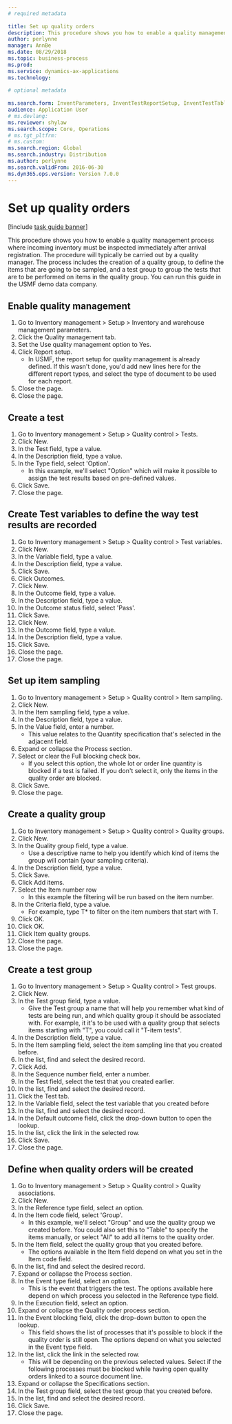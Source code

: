 ```yaml
--- 
# required metadata 
 
title: Set up quality orders
description: This procedure shows you how to enable a quality management process where incoming inventory must be inspected immediately after arrival registration. 
author: perlynne
manager: AnnBe 
ms.date: 08/29/2018
ms.topic: business-process 
ms.prod:  
ms.service: dynamics-ax-applications 
ms.technology:  
 
# optional metadata 
 
ms.search.form: InventParameters, InventTestReportSetup, InventTestTable, DefaultDashboard, InventTestVariable, InventTestVariableOutcome, InventItemSampling, InventTestQualityGroup, InventTestItemQualityGroupAdd, SysQueryForm, InventTestItemQualityGroup, InventTestGroup, InventTestAssociationTable   
audience: Application User 
# ms.devlang:  
ms.reviewer: shylaw
ms.search.scope: Core, Operations 
# ms.tgt_pltfrm:  
# ms.custom:  
ms.search.region: Global
ms.search.industry: Distribution
ms.author: perlynne
ms.search.validFrom: 2016-06-30 
ms.dyn365.ops.version: Version 7.0.0 
---
```

# Set up quality orders

[!include [task guide banner](../../includes/task-guide-banner.md)]

This procedure shows you how to enable a quality management process where incoming inventory must be inspected immediately after arrival registration. The procedure will typically be carried out by a quality manager. The process includes the creation of a quality group, to define the items that are going to be sampled, and a test group to group the tests that are to be performed on items in the quality group. You can run this guide in the USMF demo data company.


## Enable quality management
1. Go to Inventory management > Setup > Inventory and warehouse management parameters.
2. Click the Quality management tab.
3. Set the Use quality management option to Yes.
4. Click Report setup.
    * In USMF, the report setup for quality management is already defined. If this wasn't done, you'd add new lines here for the different report types, and select the type of document to be used for each report.  
5. Close the page.
6. Close the page.

## Create a test
1. Go to Inventory management > Setup > Quality control > Tests.
2. Click New.
3. In the Test field, type a value.
4. In the Description field, type a value.
5. In the Type field, select 'Option'.
    * In this example, we'll select "Option" which will make it possible to assign the test results based on pre-defined values.  
6. Click Save.
7. Close the page.

## Create Test variables to define the way test results are recorded
1. Go to Inventory management > Setup > Quality control > Test variables.
2. Click New.
3. In the Variable field, type a value.
4. In the Description field, type a value.
5. Click Save.
6. Click Outcomes.
7. Click New.
8. In the Outcome field, type a value.
9. In the Description field, type a value.
10. In the Outcome status field, select 'Pass'.
11. Click Save.
12. Click New.
13. In the Outcome field, type a value.
14. In the Description field, type a value.
15. Click Save.
16. Close the page.
17. Close the page.

## Set up item sampling
1. Go to Inventory management > Setup > Quality control > Item sampling.
2. Click New.
3. In the Item sampling field, type a value.
4. In the Description field, type a value.
5. In the Value field, enter a number.
    * This value relates to the Quantity specification that's selected in the adjacent field.  
6. Expand or collapse the Process section.
7. Select or clear the Full blocking check box.
    * If you select this option, the whole lot or order line quantity is blocked if a test is failed. If you don't select it, only the items in the quality order are blocked.  
8. Click Save.
9. Close the page.

## Create a quality group
1. Go to Inventory management > Setup > Quality control > Quality groups.
2. Click New.
3. In the Quality group field, type a value.
    * Use a descriptive name to help you identify which kind of items the group will contain (your sampling criteria).  
4. In the Description field, type a value.
5. Click Save.
6. Click Add items.
7. Select the Item number row
    * In this example the filtering will be run based on  the item number.  
8. In the Criteria field, type a value.
    * For example, type T* to filter on the item numbers that start with T.  
9. Click OK.
10. Click OK.
11. Click Item quality groups.
12. Close the page.
13. Close the page.

## Create a test group
1. Go to Inventory management > Setup > Quality control > Test groups.
2. Click New.
3. In the Test group field, type a value.
    * Give the Test group a name that will help you remember what kind of tests are being run, and which quality group it should be associated with. For example, it it's to be used with a quality group that selects items starting with "T", you could call it "T-item tests".  
4. In the Description field, type a value.
5. In the Item sampling field, select the item sampling line that you created before.
6. In the list, find and select the desired record.
7. Click Add.
8. In the Sequence number field, enter a number.
9. In the Test field, select the test that you created earlier.
10. In the list, find and select the desired record.
11. Click the Test tab.
12. In the Variable field, select the test variable that you created before
13. In the list, find and select the desired record.
14. In the Default outcome field, click the drop-down button to open the lookup.
15. In the list, click the link in the selected row.
16. Click Save.
17. Close the page.

## Define when quality orders will be created
1. Go to Inventory management > Setup > Quality control > Quality associations.
2. Click New.
3. In the Reference type field, select an option.
4. In the Item code field, select 'Group'.
    * In this example, we'll select "Group" and use the quality group we created before. You could also set this to "Table" to specify the items manually, or select "All" to add all items to the quality order.  
5. In the Item field, select the quality group that you created before.
    * The options available in the Item field depend on what you set in the Item code field.  
6. In the list, find and select the desired record.
7. Expand or collapse the Process section.
8. In the Event type field, select an option.
    * This is the event that triggers the test. The options available here depend on which process you selected in the Reference type field.  
9. In the Execution field, select an option.
10. Expand or collapse the Quality order process section.
11. In the Event blocking field, click the drop-down button to open the lookup.
    * This field shows the list of processes that it's possible to block if the quality order is still open. The options depend on what you selected in the Event type field.  
12. In the list, click the link in the selected row.
    * This will be depending on the previous selected values. Select if the following processes must be blocked while having open quality orders linked to a source document line.  
13. Expand or collapse the Specifications section.
14. In the Test group field, select the test group that you created before.
15. In the list, find and select the desired record.
16. Click Save.
17. Close the page.

